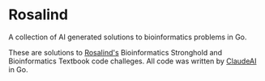 # Rosalind
A collection of AI generated solutions to bioinformatics problems in Go.

These are solutions to [Rosalind's](https://rosalind.info/problems/locations/) Bioinformatics Stronghold and Bioinformatics Textbook code challeges. All code was written by [ClaudeAI](https://claude.ai/login?returnTo=%2F%3F) in Go. 
